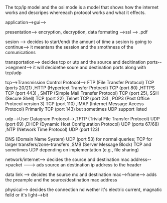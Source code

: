 
The tcp/ip model and the osi mode is a model that shows how the internet works and descripes whereeach protocol works and what it effects.

application-->gui-->

presentation--> encryption, decryption, data formating -->ssl --> .pdf 

sesion --> decides to start/end/ the amount of time a sesion is going to continue--> it meantans the session and the smothness of the comunications

transportation--> decides tcp or utp and the source and decitination ports-->segment--> it will decidethe soure and destination ports along with tcp/udp

tcp-->Transmission Control Protocol-->
FTP (File Transfer Protocol)	TCP (ports 20/21) ,HTTP (Hypertext Transfer Protocol)	TCP (port 80) ,HTTPS	TCP (port 443) , SMTP (Simple Mail Transfer Protocol)	TCP (port 25), SSH (Secure Shell)	TCP (port 22) ,Telnet	TCP (port 23) , POP3 (Post Office Protocol version 3)	TCP (port 110) ,IMAP (Internet Message Access Protocol)	Primarily TCP (port 143) but sometimes UDP support listed 



udp-->User Datagram Protocol-->,TFTP (Trivial File Transfer Protocol)	UDP (port 69) ,DHCP (Dynamic Host Configuration Protocol)	UDP (ports 67/68) ,NTP (Network Time Protocol)	UDP (port 123) 

DNS (Domain Name System)	UDP (port 53) for normal queries; TCP for larger transfers/zone-transfers ,SMB (Server Message Block)	TCP and sometimes UDP depending on implementation (e.g., file sharing)


network/internet--> decides the source and destination mac address-->packet ---> ads source an destination ip address to the header

data link --> decides the source mc and destination mac-->frame--> adds the preample and the source/destination  mac address

physical--> decides the connection nd wether it's electric current, magnatic feild or it's light-->bit


